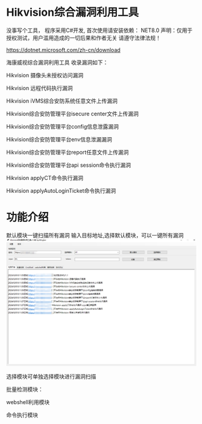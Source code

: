 # Hikvision综合漏洞利用工具

没事写个工具，
程序采用C#开发,
首次使用请安装依赖：
NET8.0
声明：仅用于授权测试，用户滥用造成的一切后果和作者无关
请遵守法律法规！

https://dotnet.microsoft.com/zh-cn/download

海康威视综合漏洞利用工具 收录漏洞如下：

Hikvision 摄像头未授权访问漏洞

Hikvision 远程代码执行漏洞

Hikvision iVMS综合安防系统任意文件上传漏洞

Hikvision综合安防管理平台isecure center文件上传漏洞

Hikvision综合安防管理平台config信息泄露漏洞

Hikvision综合安防管理平台env信息泄漏漏洞

Hikvision综合安防管理平台report任意文件上传漏洞

Hikvision综合安防管理平台api session命令执行漏洞

Hikvision applyCT命令执行漏洞

Hikvision applyAutoLoginTicket命令执行漏洞

# 功能介绍
默认模块一键扫描所有漏洞
输入目标地址,选择默认模块，可以一键所有漏洞
![image](https://github.com/MInggongK/Hikvision-/blob/main/202406080819451.png)


选择模块可单独选择模块进行漏洞扫描

批量检测模块：

webshell利用模块

命令执行模块


